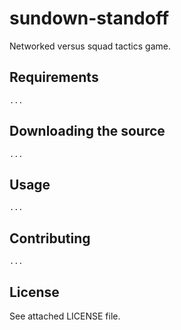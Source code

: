 sundown-standoff
=================================
Networked versus squad tactics game.

Requirements
------------

	...

Downloading the source
------------

	...

Usage
------------

	...


Contributing
------------
	
	...

License
------------
See attached LICENSE file.
